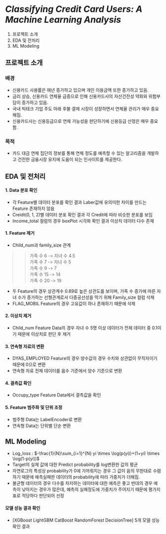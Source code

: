 # *Classifying Credit Card Users: A Machine Learning Analysis*
1. 프로젝트 소개
2. EDA 및 전처리
3. ML Modeling
## 프로젝트 소개
### 배경
- 신용카드 사용률은 매년 증가하고 있으며 개인 이용금액 또한 증가하고 있음.
- 금리 상승, 신용카드 연체율 급증으로 인해 신용카드사의 자산건전성 약화와 위험부담이 증가하고 있음.
- 국내 빅테크 기업 주도 아래 후불 결제 시장이 성장하면서 연체율 관리가 매우 중요해짐.
- 신용카드사는 신용등급으로 연체 가능성을 판단하기에 신용등급 산정은 매우 중요함.
### 목적
- 카드 대금 연체 집단의 정보를 통해 연체 정도를 예측할 수 있는 알고리즘을 개발하고 건전한 금융시장 유지에 도움이 되는 인사이트를 제공한다.
## EDA 및 전처리
#### 1. Data 분포 확인
- 각 Feature별 데이터 분포를 확인 결과 Laber값에 유의미한 차이를 만드는 Feature 존재하지 않음
- Creidt(0, 1, 2)별 데이터 분포 확인 결과 각 Credit에 따라 비슷한 분포를 보임
- Income_total 컬럼의 경우 boxPlot 시각화 확인 결과 이상치 데이터 다수 존재
#### 1. Feature 제거
- Child_num과 family_size 관계
>> 가족 수 6 -> 자녀 수 4.5 <br>
>> 가족 수 7 -> 자녀 수 5 <br>
>> 가족 수 9 -> 7 <br>
>> 가족 수 15 -> 14 <br>
>> 가족 수 20 -> 19
- 두 Feature의 경우 상관계수 $0.89$로 높은 상관도를 보이며, 가족 수 증가에 따른 자녀 수가 증가하는 선형관계로서 다중공선성을 막기 위해 Family_size 컬럼 삭제
- FLAG_MOBIL Feature의 경우 고유값이 하나 존재하기 때문에 삭제
#### 2. 이상치 제거
- Child_num Feature Data의 경우 자녀 수 5명 이상 데이터가 전체 데이터 중 $0.1%$이기 때문에 이상치로 판단 후 제거
#### 3. 연속형 자료의 변환
- DYAS_EMPLOYED Feature의 경우 양수값의 경우 수치와 상관없이 무직자이기 때문에 0으로 변환
- 연속형 자료 전체 데이터를 음수 기준에서 양수 기준으로 변환
#### 4. 결측값 확인
- Occupy_type Feature Data에서 결측값을 확인
#### 5. Feature 범주화 및 단위 조정
- 범주형 Data는 LabelEncoder로 변환
- 연속형 Data는 단위별 단순 변환
## ML Modeling
- Log_loss : $-\frac{1}{N}\sum_{i=1}^{N} yi \times \log(p(yi))+(1+yi) \times \log(1-p(yi))$
- Target의 실제 값에 대한 Predict probability를 log변환한 값의 평균
- 자연로그의 특성상 probability가 0에 가까워지는 경우 그 값이 음의 무한대로 수렴하기 때문에 예측실패한  데이터의 probability에 따라 가중치가 더해짐.
- 불균형 데이터의 경우 다수를 차지하는 데이터에 대한 예측은 좋고 반대의 경우 예측이 낮아지는 경우가 많은데, 
예측의 실패정도에 가중치가 주어지기 때문에 평가지표로 적당하다 판단되어 선정
#### 모델 성능 결과 확인
- [XGBoost LightGBM CatBoost RandomForest DecisionTree] 5개 모델 성능 확인 결과
